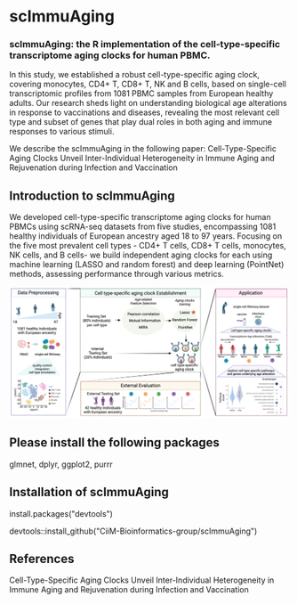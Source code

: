 # scImmuAging
### scImmuAging: the R implementation of the cell-type-specific transcriptome aging clocks for human PBMC. 

In this study, we established a robust cell-type-specific aging clock, covering monocytes, CD4+ T, CD8+ T, NK and B cells, based on single-cell transcriptomic 
profiles from 1081 PBMC samples from European healthy adults. Our research sheds light on understanding biological age alterations in response to vaccinations 
and diseases, revealing the most relevant cell type and subset of genes that play dual roles in both aging and immune responses to various stimuli.

We describe the scImmuAging in the following paper: Cell-Type-Specific Aging Clocks Unveil Inter-Individual Heterogeneity in Immune Aging and Rejuvenation during Infection and Vaccination

## Introduction to scImmuAging
We developed cell-type-specific transcriptome aging clocks for human PBMCs using scRNA-seq datasets from five studies, encompassing 1081 healthy individuals of 
European ancestry aged 18 to 97 years. Focusing on the five most prevalent cell types - CD4+ T cells, CD8+ T cells, monocytes, NK cells, and B cells- we build 
independent aging clocks for each using machine learning (LASSO and random forest) and deep learning (PointNet) methods, assessing performance through various 
metrics.

![Workflow of scImmuAging](https://github.com/wenchaoli1007/HPscAC/blob/main/data/workflow.png)

## Please install the following packages
glmnet, dplyr, ggplot2, purrr

## Installation of scImmuAging
install.packages("devtools")

devtools::install_github("CiiM-Bioinformatics-group/scImmuAging")

## References
Cell-Type-Specific Aging Clocks Unveil Inter-Individual Heterogeneity in Immune Aging and Rejuvenation during Infection and Vaccination


